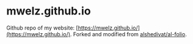# mwelz.github.io

Github repo of my website: [https://mwelz.github.io/](https://mwelz.github.io/). Forked and modified from [alshedivat/al-folio](https://github.com/alshedivat/al-folio).

